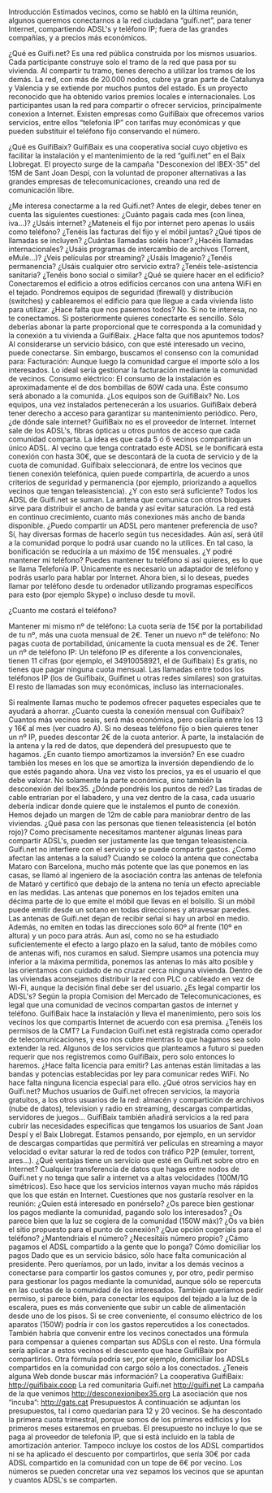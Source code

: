 Introducción
Estimados vecinos, como se habló en la última reunión, algunos queremos conectarnos a la red ciudadana “guifi.net”, para tener Internet, compartiendo ADSL's  y teléfono IP; fuera de las grandes compañías, y a precios más económicos.

¿Qué es Guifi.net?
Es una red pública  construida por los mismos usuarios. Cada participante construye solo el tramo de la red que pasa por su vivienda. Al compartir tu tramo, tienes derecho a utilizar los tramos de los demás.
La red, con más de 20.000 nodos, cubre ya gran parte de Catalunya y Valencia y se extiende por muchos puntos del estado. Es un proyecto reconocido que ha obtenido varios premios locales e internacionales.
Los participantes usan la red para compartir o ofrecer servicios, principalmente conexion a Internet.  Existen empresas como GuifiBaix que ofrecemos varios servicios, entre ellos “telefonia IP” con tarifas muy económicas y que pueden substituir el teléfono fijo conservando el número.

¿Qué es GuifiBaix?
GuifiBaix es una cooperativa social cuyo objetivo es facilitar la instalación y el mantenimiento de la red “guifi.net” en el Baix Llobregat.
El proyecto surge de la campaña  "Desconexion del IBEX-35" del 15M de Sant Joan Despí, con la voluntad de proponer alternativas a las grandes empresas de telecomunicaciones, creando una red de comunicación libre.

¿Me interesa conectarme a la red Guifi.net?
Antes de elegir, debes tener en cuenta las siguientes cuestiones:
¿Cuánto pagais cada mes (con linea, iva...)?
¿Usáis internet?
¿Mateneis el fijo por internet pero apenas lo usáis como teléfono?
¿Tenéis las facturas del fijo y el móbil juntas?
¿Qué tipos de llamadas se incluyen?
¿Cuántas llamadas soléis hacer?
¿Hacéis llamadas internacionales?
¿Usáis programas de intercambio de archivos (Torrent, eMule...)?
¿Veis películas por streaming?
¿Usáis Imagenio?
¿Tenéis permanencia?
¿Usáis cualquier otro servicio extra?
¿Tenéis tele-asistencia sanitaria?
¿Tenéis bono social o similar?
¿Qué se quiere hacer en el edificio?
Conectaremos el edificio a otros edificios cercanos con una antena WiFi en el tejado. Pondremos equipos de seguridad (firewall) y distribución (switches) y cablearemos el edificio para que llegue a cada vivienda listo para utilizar.
¿Hace falta que nos pasemos todos?
No. Si no te interesa, no te conectamos. 
Si posteriormente quieres conectarte es sencillo. Sólo deberías abonar la parte proporcional que te corresponda a la comunidad y la conexión a tu vivienda a GuifiBaix.
¿Hace falta que nos apuntemos todos?
Al considerarse un servicio básico, con que esté interesado un vecino, puede conectarse. Sin embargo, buscamos el consenso con la comunidad para:
Facturación: Aunque luego la comunidad cargue el importe sólo a los interesados. Lo ideal sería gestionar la facturación mediante la comunidad de vecinos.
Consumo eléctrico: El consumo de la instalación es aproximadamente el de dos bombillas de 60W cada una. Éste consumo será abonado a la comunida.
¿Los equipos son de GuifiBaix?
No. Los equipos, una vez instalados pertenecerán a los usuarios. GuifiBaix deberá tener derecho a acceso para garantizar su mantenimiento periódico. 
Pero, ¿de dónde sale internet?
GuifiBaix no es el proveedor de Internet. Internet sale de los ADSL's, fibras ópticas u otros puntos de acceso que cada comunidad comparta.
La idea es que cada 5 ó 6 vecinos compartirán un único ADSL. Al vecino que tenga contratado este ADSL se le bonificará esta conexión con hasta 30€, que se descontará de la cuota de servicio y de la cuota de comunidad.
Guifibaix seleccionará, de entre los vecinos que tienen conexión telefónica, quien puede compartirla, de acuerdo a unos criterios de seguridad y permanencia (por ejemplo, priorizando a aquellos vecinos que tengan teleasistencia).
¿Y con esto será suficiente?
Todos los ADSL de Guifi.net se suman.
La antena que comunica con otros bloques sirve para distribuir el ancho de banda y así evitar saturación.
La red está en continuo crecimiento, cuanto más conexiones más ancho de banda disponible.
¿Puedo compartir un ADSL pero mantener preferencia de uso?
Sí, hay diversas formas de hacerlo según tus necesidades. Aún así, será útil a la comunidad porque lo podrá usar cuando no la utilices. En tal caso, la bonificación se reduciría a un máximo de 15€ mensuales.
¿Y podré mantener mi teléfono?
Puedes mantener tu teléfono si así quieres, es lo que se llama Telefonía IP.
Únicamente es necesario un adaptador de teléfono y podrás usarlo para hablar por Internet.
Ahora bien, si lo deseas, puedes llamar por teléfono desde tu ordenador utilizando programas específicos para esto (por ejemplo Skype) o incluso desde tu movil.

¿Cuanto me costará el teléfono?

Mantener mi mismo nº de teléfono: La cuota sería de 15€ por la portabilidad de tu nº, más una cuota mensual de 2€.
Tener un nuevo nº de teléfono: No pagas cuota de portabilidad, únicamente la cuota mensual es de 2€.
Tener un nº de teléfono IP: Un teléfono IP es diferente a los convencionales, tienen 11 cifras (por ejemplo, el 34910058921, el de Guifibaix) Es gratis, no tienes que pagar ninguna cuota mensual.
Las llamadas entre todos los teléfonos IP (los de Guifibaix, Guifinet u otras redes similares) son gratuitas.
El resto de llamadas son muy económicas, incluso las internacionales.

Si realmente llamas mucho te podemos ofrecer paquetes especiales que te ayudará a ahorrar.
¿Cuanto cuesta la conexión mensual con Guifibaix?
Cuantos más vecinos seais, será más económica, pero oscilaría entre los 13 y 16€ al mes (ver cuadro A). 
Si no deseas teléfono fijo o bien quieres tener un nº IP, puedes descontar 2€ de la cuota anterior.
A parte, la instalación de la antena y la red de datos, que dependerá del presupuesto que te hagamos.
¿En cuanto tiempo amortizamos la inversión?
En ese cuadro también los meses en los que se amortiza la inversión dependiendo de lo que estés pagando ahora. Una vez visto los precios, ya es el usuario el que debe valorar. No solamente la parte económica, sino también la desconexión del Ibex35.
¿Dónde pondréis los puntos de red?
Las tiradas de cable entrarían por el labadero, y una vez dentro de la casa, cada usuario debería indicar donde  quiere que le instalemos el punto de conexión. Hemos dejado un margen de 12m de cable para maniobrar dentro de las viviendas.
¿Qué pasa con las personas que tienen teleasistencia (el botón rojo)?
Como precisamente necesitamos mantener algunas lineas para compartir ADSL's, pueden ser justamente las que tengan teleasistencia. Guifi.net no interfiere con el servicio y se puede compartir gastos.
¿Como afectan las antenas a la salud?
Cuando se colocó la antena que conectaba Mataro con Barcelona, mucho más potente que las que ponemos en las casas, se llamó al ingeniero de la asociación contra las antenas de telefonía de Mataró y certificó que debajo de la antena no tenía un efecto apreciable en las medidas.
Las antenas que ponemos en los tejados emiten una décima parte de lo que emite el móbil que llevas en el bolsillo. Si un móbil puede emitir desde un sotano en todas direcciones y atravesar paredes. Las antenas de Guifi.net dejan de recibir señal si hay un arbol en medio. Además, no emiten en todas las direcciones solo 60º al frente (10º en altura) y un poco para atrás.
Aun así, como no se ha estudiado suficientemente el efecto a largo plazo en la salud, tanto de móbiles como de antenas wifi, nos curamos en salud. Siempre usamos una potencia muy inferior a la máxima permitida, ponemos las antenas lo más alto posible y las orientamos con cuidado de no cruzar cerca ninguna vivienda. Dentro de las viviendas aconsejamos distribuir la red con PLC o cableado en vez de Wi-Fi, aunque la decisión final debe ser del usuario.
¿Es legal compartir los ADSL's?
Según la propia Comision del Mercado de Telecomunicaciones, es legal que una comunidad de vecinos compartan gastos de internet y teléfono. GuifiBaix hace la instalación y lleva el manenimiento, pero sois los vecinos los que compartís Internet de acuerdo con esa premisa.
¿Tenéis los permisos de la CMT?
La Fundacion Guifi.net está registrada como operador de telecomunicaciones, y eso nos cubre mientras lo que hagamos sea solo extender la red.
Algunos de los servicios que planteamos a futuro si pueden requerir que nos registremos como GuifiBaix, pero solo entonces lo haremos.
¿Hace falta licencia para emitir?
Las antenas están limitadas a las bandas y potencias establecidas por ley para comunicar redes WiFi. No hace falta ninguna licencia especial para ello.
¿Qué otros servicios hay en Guifi.net?
Muchos usuarios de Guifi.net ofrecen servicios, la mayoria gratuitos, a los otros usuarios de la red: almacén y compartición de archivos (nube de datos), television y radio en streaming, descargas compartidas, servidores de juegos...
GuifiBaix también añadirá servicios a la red para cubrir las necesidades especificas que tengamos los usuarios de Sant Joan Despí y el Baix Llobregat. Estamos pensando, por ejemplo, en un servidor de descargas compartidas que permitirá ver películas en streaming a mayor velocidad o evitar saturar la red de todos con tráfico P2P (emuler, torrent, ares...).
¿Qué ventajas tiene un servicio que esté en Guifi.net sobre otro en Internet?
Cualquier transferencia de datos que hagas entre nodos de Guifi.net y no tenga que salir a internet va a altas velocidades (100M/1G simétricos). Eso hace que los servicios internos vayan mucho más rápidos que los que están en Internet.
Cuestiones que nos gustaría resolver en la reunión:
¿Quien está interesado en ponérselo?
¿Os parece bien gestionar los pagos mediante la comunidad, pagando solo los interesados?
¿Os parece bien que la luz se cogiera de la comunidad (150W máx)?
¿Os va bién el sitio propuesto para el punto de conexión?
¿Que opción cogeríais para el teléfono? ¿Mantendriais el número? ¿Necesitáis número propio?
¿Cámo pagamos el ADSL compartido a la gente que lo ponga?
Cómo domiciliar los pagos
Dado que es un servicio básico, sólo hace falta comunicación al presidente. Pero queríamos, por un lado, invitar a los demás vecinos a conectarse para compartir los gastos comunes y, por otro, pedir permiso para gestionar los pagos mediante la comunidad, aunque sólo se repercuta en las cuotas de la comunidad de los interesados.
También queríamos pedir permiso, si parece bién, para conectar los equipos del tejado a la luz de la escalera, pues es más conveniente que subir un cable de alimentación desde uno de los pisos. Si se cree conveniente, el consumo eléctrico de los aparatos (150W) podría ir con los gastos repercutidos a los conectados.
También habría que convenir entre los vecinos conectados una fórmula para compensar a quienes compartan sus ADSLs con el resto. Una fórmula sería aplicar a estos vecinos el descuento que hace GuifiBaix por compartirlos. Otra fórmula podría ser, por ejemplo, domiciliar los ADSLs compartidos en la comunidad con cargo sólo a los conectados.
¿Teneis alguna Web donde buscar más información?
La cooperativa GuifiBaix:
 http://guifibaix.coop
La red comunitaria Guifi.net
http://guifi.net
La campaña de la que venimos
http://desconexionibex35.org
La asociación que nos “incuba”:
http://gats.cat
Presupuestos
A continuación se adjuntan los presupuestos, tal i como quedarían para 12 y 20 vecinos.
Se ha descontado la primera cuota trimestral, porque somos de los primeros edificios y los primeros meses estaremos en pruebas.
El presupuesto no incluye lo que se paga al proveedor de telefonía IP, que si está incluido en la tabla de amortización anterior.
Tampoco incluye los costos de los ADSL compartidos ni se ha aplicado el descuento por compartirlos, que sería 30€ por cada ADSL compartido en la comunidad con un tope de 6€ por vecino.
Los números se pueden concretar una vez sepamos los vecinos que se apuntan y cuantos ADSL's se comparten.


